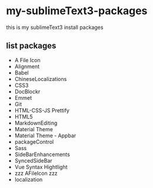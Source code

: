 # my-sublimeText3-packages
this is my sublimeText3 install packages
## list packages
+ A File Icon
+ Alignment
+ Babel
+ ChineseLocalizations
+ CSS3
+ DocBlockr
+ Emmet
+ Git
+ HTML-CSS-JS Prettify
+ HTML5
+ MarkdownEditing
+ Material Theme
+ Material Theme - Appbar
+ packageControl
+ Sass
+ SideBarEnhancements
+ SyncedSideBar
+ Vue Syntax Hightlight
+ zzz AFileIcon zzz
+ localization